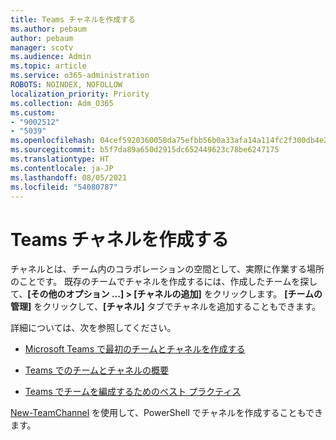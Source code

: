 ```yaml
---
title: Teams チャネルを作成する
ms.author: pebaum
author: pebaum
manager: scotv
ms.audience: Admin
ms.topic: article
ms.service: o365-administration
ROBOTS: NOINDEX, NOFOLLOW
localization_priority: Priority
ms.collection: Adm_O365
ms.custom:
- "9002512"
- "5039"
ms.openlocfilehash: 04cef5920360058da75efbb56b0a33afa14a114fc2f300db4e26cdd8eef1aee2
ms.sourcegitcommit: b5f7da89a650d2915dc652449623c78be6247175
ms.translationtype: HT
ms.contentlocale: ja-JP
ms.lasthandoff: 08/05/2021
ms.locfileid: "54080787"
---
```

# <a name="create-a-teams-channel"></a>Teams チャネルを作成する

チャネルとは、チーム内のコラボレーションの空間として、実際に作業する場所のことです。 既存のチームでチャネルを作成するには、作成したチームを探して、**[その他のオプション ...] > [チャネルの追加]** をクリックします。 **[チームの管理]** をクリックして、**[チャネル]** タブでチャネルを追加することもできます。

詳細については、次を参照してください。

- [Microsoft Teams で最初のチームとチャネルを作成する](https://docs.microsoft.com/MicrosoftTeams/get-started-with-teams-create-your-first-teams-and-channels)

- [Teams でのチームとチャネルの概要](https://docs.microsoft.com/microsoftteams/teams-channels-overview)

- [Teams でチームを編成するためのベスト プラクティス](https://docs.microsoft.com/MicrosoftTeams/best-practices-organizing)

[New-TeamChannel](https://docs.microsoft.com/powershell/module/teams/new-teamchannel?view=teams-ps) を使用して、PowerShell でチャネルを作成することもできます。 
